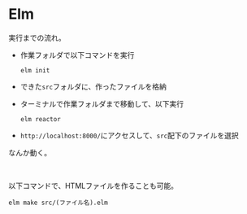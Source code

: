 # Elm
実行までの流れ。

- 作業フォルダで以下コマンドを実行

  ```
  elm init
  ```

- できた`src`フォルダに、作ったファイルを格納

- ターミナルで作業フォルダまで移動して、以下実行

  ```
  elm reactor
  ```

- `http://localhost:8000/`にアクセスして、`src`配下のファイルを選択

なんか動く。



<br>

以下コマンドで、HTMLファイルを作ることも可能。

```
elm make src/(ファイル名).elm
```

